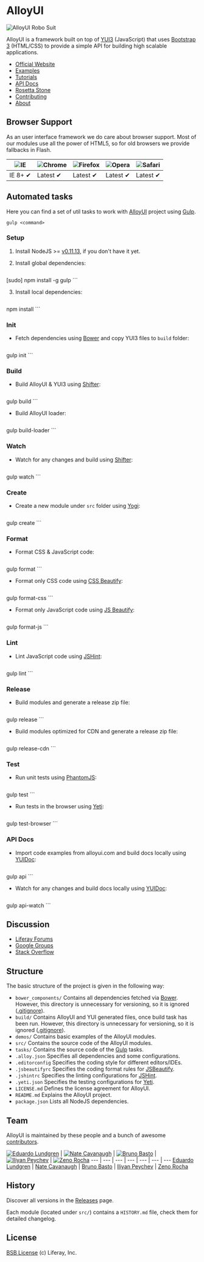# AlloyUI

![AlloyUI Robo Suit](http://f.cl.ly/items/292d3K0l3j221n3m0V0D/Alloy-Robo-Suit.jpg)

AlloyUI is a framework built on top of [YUI3](http://yuilibrary.com) (JavaScript) that uses [Bootstrap 3](http://getbootstrap.com/) (HTML/CSS) to provide a simple API for building high scalable applications.

* [Official Website](http://alloyui.com/)
* [Examples](http://alloyui.com/examples/)
* [Tutorials](http://alloyui.com/tutorials/)
* [API Docs](http://alloyui.com/api/)
* [Rosetta Stone](http://alloyui.com/rosetta-stone/)
* [Contributing](http://alloyui.com/contributing/)
* [About](http://alloyui.com/about/)

## Browser Support

As an user interface framework we do care about browser support. Most of our modules use all the power of HTML5, so for old browsers we provide fallbacks in Flash.

![IE](https://raw.github.com/alrra/browser-logos/master/internet-explorer/internet-explorer_48x48.png) | ![Chrome](https://raw.github.com/alrra/browser-logos/master/chrome/chrome_48x48.png) | ![Firefox](https://raw.github.com/alrra/browser-logos/master/firefox/firefox_48x48.png) | ![Opera](https://raw.github.com/alrra/browser-logos/master/opera/opera_48x48.png) | ![Safari](https://raw.github.com/alrra/browser-logos/master/safari/safari_48x48.png)
--- | --- | --- | --- | --- |
IE 8+ ✔ | Latest ✔ | Latest ✔ | Latest ✔ | Latest ✔ |

## Automated tasks

Here you can find a set of util tasks to work with [AlloyUI](http://github.com/liferay/alloy-ui) project using [Gulp](http://gulpjs.com/).

```
gulp <command>
```

### Setup

1. Install NodeJS >= [v0.11.13](http://nodejs.org/dist/v0.11.13/), if you don't have it yet.

2. Install global dependencies:

    ```
[sudo] npm install -g gulp
    ```

3. Install local dependencies:

    ```
npm install
    ```

### Init

* Fetch dependencies using [Bower](http://bower.io/) and copy YUI3 files to `build` folder:

    ```
gulp init
    ```

### Build

* Build AlloyUI & YUI3 using [Shifter](http://yui.github.io/shifter/):

    ```
gulp build
    ```

* Build AlloyUI loader:

    ```
gulp build-loader
    ```

### Watch

* Watch for any changes and build using [Shifter](http://yui.github.io/shifter/):

    ```
gulp watch
    ```

### Create

* Create a new module under `src` folder using [Yogi](http://yui.github.io/yogi/):

    ```
gulp create
    ```

### Format

* Format CSS & JavaScript code:

    ```
gulp format
    ```

* Format only CSS code using [CSS Beautify](https://www.npmjs.org/package/cssbeautify/):

    ```
gulp format-css
    ```

* Format only JavaScript code using [JS Beautify](https://www.npmjs.org/package/js-beautify/):

    ```
gulp format-js
    ```

### Lint

* Lint JavaScript code using [JSHint](http://www.jshint.com/):

    ```
gulp lint
    ```

### Release

* Build modules and generate a release zip file:

    ```
gulp release
    ```

* Build modules optimized for CDN and generate a release zip file:

    ```
gulp release-cdn
    ```

### Test

* Run unit tests using [PhantomJS](http://phantomjs.org/):

    ```
gulp test
    ```

* Run tests in the browser using [Yeti](http://yeti.cx/):

    ```
gulp test-browser
    ```

### API Docs

* Import code examples from alloyui.com and build docs locally using [YUIDoc](http://yui.github.io/yuidoc/):

    ```
gulp api
    ```

* Watch for any changes and build docs locally using [YUIDoc](http://yui.github.io/yuidoc/):

    ```
gulp api-watch
    ```

## Discussion

* [Liferay Forums](http://www.liferay.com/community/forums/-/message_boards/category/8409523)
* [Google Groups](https://groups.google.com/forum/?fromgroups#!forum/alloyui)
* [Stack Overflow](http://stackoverflow.com/questions/tagged/alloy-ui)

## Structure

The basic structure of the project is given in the following way:

* `bower_components/` Contains all dependencies fetched via [Bower](http://bower.io/). However, this directory is unnecessary for versioning, so it is ignored ([.gitignore](https://github.com/liferay/alloy-ui/blob/master/.gitignore)).
* `build/` Contains AlloyUI and YUI generated files, once build task has been run. However, this directory is unnecessary for versioning, so it is ignored ([.gitignore](https://github.com/liferay/alloy-ui/blob/master/.gitignore)).
* `demos/` Contains basic examples of the AlloyUI modules.
* `src/` Contains the source code of the AlloyUI modules.
* `tasks/` Contains the source code of the [Gulp](http://gulpjs.com/) tasks.
* `.alloy.json` Specifies all dependencies and some configurations.
* `.editorconfig` Specifies the coding style for different editors/IDEs.
* `.jsbeautifyrc` Specifies the coding format rules for [JSBeautify](http://jsbeautifier.org/).
* `.jshintrc` Specifies the linting configurations for [JSHint](http://www.jshint.com/).
* `.yeti.json` Specifies the testing configurations for [Yeti](http://yeti.cx/).
* `LICENSE.md` Defines the license agreement for AlloyUI.
* `README.md` Explains the AlloyUI project.
* `package.json` Lists all NodeJS dependencies.

## Team

AlloyUI is maintained by these people and a bunch of awesome [contributors](https://github.com/liferay/alloy-ui/graphs/contributors).

[![Eduardo Lundgren](http://gravatar.com/avatar/42327de520e674a6d1686845b30778d0?s=70)](https://github.com/eduardolundgren) | [![Nate Cavanaugh](http://gravatar.com/avatar/3f754d8a639c608d338b580b446c59d6?s=70)](https://github.com/natecavanaugh) | [![Bruno Basto](http://gravatar.com/avatar/4d7367e850216a8e6f9be296c74f0d68?s=70)](https://github.com/brunobasto) | [![Iliyan Peychev](http://gravatar.com/avatar/c2a0cb9ed0d19196b7fe061055c18838?s=70)](https://github.com/ipeychev) | [![Zeno Rocha](http://gravatar.com/avatar/e190023b66e2b8aa73a842b106920c93?s=70)](https://github.com/zenorocha)
--- | --- | --- | --- | --- | --- | ---
[Eduardo Lundgren](https://github.com/eduardolundgren) | [Nate Cavanaugh](https://github.com/natecavanaugh) | [Bruno Basto](https://github.com/brunobasto) | [Iliyan Peychev](https://github.com/ipeychev) | [Zeno Rocha](https://github.com/zenorocha)

## History

Discover all versions in the [Releases](https://github.com/liferay/alloy-ui/releases) page.

Each module (located under `src/`) contains a `HISTORY.md` file, check them for detailed changelog.

## License

[BSB License](https://github.com/liferay/alloy-ui/blob/master/LICENSE.md) (c) Liferay, Inc.
